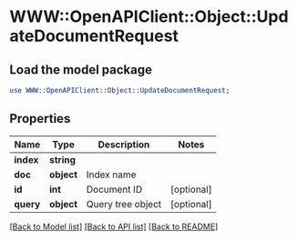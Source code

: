 # WWW::OpenAPIClient::Object::UpdateDocumentRequest

## Load the model package
```perl
use WWW::OpenAPIClient::Object::UpdateDocumentRequest;
```

## Properties
Name | Type | Description | Notes
------------ | ------------- | ------------- | -------------
**index** | **string** |  | 
**doc** | **object** | Index name | 
**id** | **int** | Document ID | [optional] 
**query** | **object** | Query tree object | [optional] 

[[Back to Model list]](../README.md#documentation-for-models) [[Back to API list]](../README.md#documentation-for-api-endpoints) [[Back to README]](../README.md)


